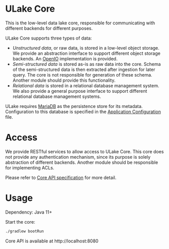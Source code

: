ULake Core
==================

This is the low-level data lake core, responsible for communicating with different backends for different purposes.

ULake Core supports three types of data:

* *Unstructured data*, or raw data, is stored in a low-level object storage. We provide an abstraction interface to support different object storage backends. An [OpenIO](https://openio.io) implementation is provided.
* *Semi-structured data* is stored as-is as raw data into the core. Schema of the semi-structured data is then extracted after ingestion for later query. The core is not responsible for generation of these schema. Another module should provide this functionality.
* *Relational data* is stored in a relational database management system. We also provide a general purpose interface to support different relational database management systems.

ULake requires [MariaDB](https://mariadb.org) as the persistence store for its metadata. Configuration to this database is specified in the [Application Configuration](./src/main/resources/application.properties) file.

Access
============

We provide RESTful services to allow access to ULake Core. This core does not provide any authentication mechanism, since its purpose is solely abstraction of different backends. Another module should be responsible for implementing ACLs.

Please refer to [Core API specification](docs/api.md) for more detail.


Usage
===========

Dependency: Java 11+

Start the core:

```bash
./gradlew bootRun
```

Core API is available at http://localhost:8080

